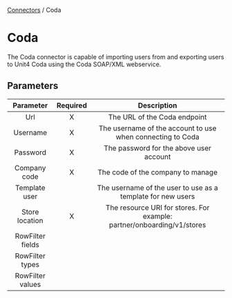 <a href="javascript:void(0)" class="help-trigger"
data-helpkey="SysPage_Connector">Connectors</a> / Coda

# Coda

The Coda connector is capable of importing users from and exporting
users to Unit4 Coda using the Coda SOAP/XML webservice.

## Parameters

|     Parameter    | Required |                                Description                               |
|:----------------:|:--------:|:------------------------------------------------------------------------:|
| Url              | X        | The URL of the Coda endpoint                                             |
| Username         | X        | The username of the account to use when connecting to Coda               |
| Password         | X        | The password for the above user account                                  |
| Company code     | X        | The code of the company to manage                                        |
| Template user    |          | The username of the user to use as a template for new users              |
| Store location   | X        | The resource URI for stores. For example:   partner/onboarding/v1/stores |
| RowFilter fields |          |                                                                          |
|  RowFilter types |          |                                                                          |
| RowFilter values |          |                                                                          |
